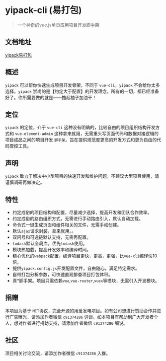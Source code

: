 # yipack-cli (易打包)

> 一个神奇的vue.js单页应用项目开发脚手架

## 文档地址
[yipack易打包](https://chensuiyi.com/#/code?menu=code)

## 概述

`yipack` 可以帮你快速生成项目开发骨架，不同于 `vue-cli`，`yipack` 不会给你太多选择。`yipack` 崇尚的是【约定大于配置】的开发理念，所有的一切，都已经准备好了。你所需要做的就是——撸起袖子加油干！

## 定位

`yipack` 的定位，介于 `vue-cli` 这种没有明确的，比较自由的项目组织结构开发方式和 `vue-element-admin` 这种拿来就用，无需重头写页面代码和数据对接逻辑的项目成品之间的项目开发 `脚手架`。旨在提供规范度更高的开发方式和更为自由的代码管控工具。

## 声明

`yipack` 致力于解决中小型项目的快速开发和维护问题，不建议大型项目使用，请谨慎调研再做决定。

## 特性

-   约定成俗的项目结构和配置，尽量减少选择，提高开发和团队合作效率。
-   约定成俗的路由组织方式，无需进行手动路由引入，默认自动加载。
-   命令式一键生成页面和组件相关的文件，无需手动创建。
-   默认`ajax`请求封装，拿来就用。。
-   双问号和可选链默认支持，无需再配置。
-   `lodash`默认全局库，优先`lodash`使用。
-   模块热加载，提高开发效率和编译时间。
-   精心优化的`webpack`配置，编译项目更快，更高，更强，比`vue-cli`编译快10倍。
-   提供`yipack.config.js`开发配置文件，自由随心，满足特定需求。
-   自带打包分析参数，可快速直观排查项目打包体积。
-   真*脚手架。项目只需依赖`vue`,`vue-router`,`vuex`等模块，无需引入开发模块。

## 捐赠

本项目为基于 `MIT`协议，完全开源的用爱发电项目。如有公司想进行赞助合作并进行广告曝光，请添加作者微信 `c91374286` 详谈。如本项目有帮助到广大开发者个人，想对作者进行捐助支持，请添加作者微信 `c91374286` 细说。

## 社区

项目相关讨论交流，请添加作者微信 `c91374286` 入群。